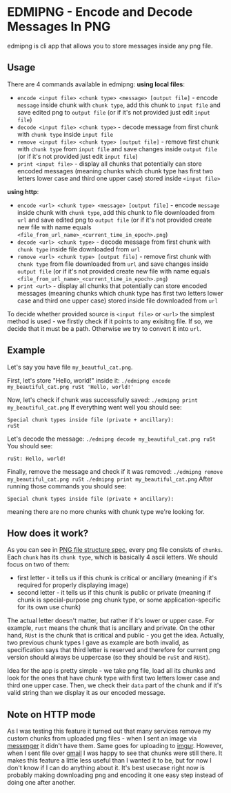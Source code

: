 # EDMIPNG - Encode and Decode Messages In PNG

edmipng is cli app that allows you to store messages inside any png file.

## Usage

There are 4 commands available in edmipng: 
**using local files**:
 - `encode <input file> <chunk type> <message> [output file]` - encode `message` inside chunk with `chunk type`, add this chunk to `input file` and save edited png to `output file` (or if it's not provided just edit `input file`)
 - `decode <input file> <chunk type>` - decode message from first chunk with `chunk type` inside `input file`
 - `remove <input file> <chunk type> [output file]` - remove first chunk with `chunk type` from `input file` and save changes inside `output file` (or if it's not provided just edit `input file`)
 - `print <input file>` - display all chunks that potentially can store encoded messages (meaning chunks which chunk type has first two letters lower case and third one upper case) stored inside `<input file>`

**using http**:
 - `encode <url> <chunk type> <message> [output file]` - encode `message` inside chunk with `chunk type`, add this chunk to file downloaded from `url` and save edited png to `output file` (or if it's not provided create new file with name equals `<file_from_url_name>_<current_time_in_epoch>.png`)
 - `decode <url> <chunk type>` - decode message from first chunk with `chunk type` inside file downloaded from `url`
 - `remove <url> <chunk type> [output file]` - remove first chunk with `chunk type` from file downloaded from `url` and save changes inside `output file` (or if it's not provided create new file with name equals `<file_from_url_name>_<current_time_in_epoch>.png`)
  - `print <url>` - display all chunks that potentially can store encoded messages (meaning chunks which chunk type has first two letters lower case and third one upper case) stored inside file downloaded from `url`

To decide whether provided source is `<input file>` or `<url>` the simplest method is used - we firstly check if it points to any exisitng file. If so, we decide that it must be a path. Otherwise we try to convert it into `url`.

## Example
Let's say you have file `my_beautful_cat.png`.

First, let's store "Hello, world!" inside it:
`./edmipng encode my_beautiful_cat.png ruSt 'Hello, world!'`

Now, let's check if chunk was successfully saved:
`./edmipng print my_beautiful_cat.png`
If everything went well you should see:
```
Special chunk types inside file (private + ancillary):
ruSt
```

Let's decode the message:
`./edmipng decode my_beautiful_cat.png ruSt`
You should see:
```
ruSt: Hello, world!
```

Finally, remove the message and check if it was removed:
`./edmipng remove my_beautiful_cat.png ruSt`
`./edmipng print my_beautiful_cat.png`
After running those commands you should see:
```
Special chunk types inside file (private + ancillary):

```
meaning there are no more chunks with chunk type we're looking for.

## How does it work?
As you can see in [PNG file structure spec](http://www.libpng.org/pub/png/spec/1.2/PNG-Structure.html), every png file consists of `chunks`. Each `chunk` has its `chunk type`, which is basically 4 ascii letters. We should focus on two of them:
 - first letter - it tells us if this chunk is critical or ancillary (meaning if it's required for properly displaying image)
 - second letter - it tells us if this chunk is public or private (meaning if chunk is special-purpose png chunk type, or some application-specific for its own use chunk)

The actual letter doesn't matter, but rather if it's lower or upper case. For example, `rust` means the chunk that is ancillary and private. On the other hand, `RUst` is the chunk that is critical and public - you get the idea. 
Actually, two previous chunk types I gave as example are both invalid, as specification says that third letter is reserved and therefore for current png version should always be uppercase (so they should be `ruSt` and `RUSt`).

Idea for the app is pretty simple - we take png file, load all its chunks and look for the ones that have chunk type with first two letters lower case and third one upper case. Then, we check their `data` part of the chunk and if it's valid string than we display it as our encoded message.

## Note on HTTP mode
As I was testing this feature it turned out that many services remove my custom chunks from uploaded png files - when I sent an image via [messenger](https://www.messenger.com/) it didn't have them. Same goes for uploading to [imgur](https://imgur.com/). However, when I sent file over [gmail](https://mail.google.com/) I was happy to see that chunks were still there. 
It makes this feature a little less useful than I wanted it to be, but for now I don't know if I can do anything about it. It's best usecase right now is probably making downloading png and encoding it one easy step instead of doing one after another.